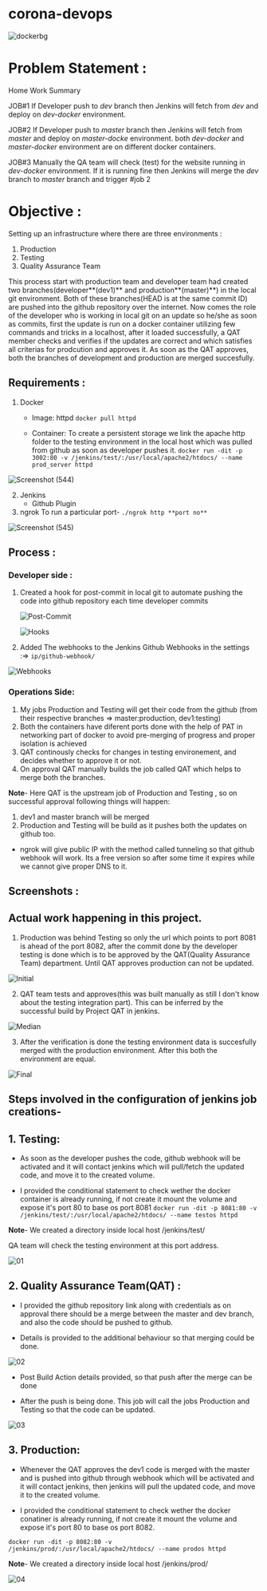 # corona-devops

![dockerbg](https://skywell.software/wp-content/uploads/2019/04/what-is-devops-1024x630.jpg)

# Problem Statement :

Home Work Summary

JOB#1
If Developer push to *dev* branch then Jenkins will fetch from *dev* and deploy on *dev-docker* environment.

JOB#2
If Developer push to *master* branch then Jenkins will fetch from *master* and deploy on *master-docke* environment.
both *dev-docker* and *master-docker* environment are on different docker containers.

JOB#3
Manually the QA team will check (test) for the website running in *dev-docker* environment. If it is running fine then Jenkins will merge the *dev* branch to *master* branch and trigger #job 2

# Objective :

Setting up an infrastructure where there are three environments :

1. Production
2. Testing
3. Quality Assurance Team

This process start with production team and developer team had created two branches(developer**(dev1)** and production**(master)**) in the local git environment. Both of these branches(HEAD is at the same commit ID) are pushed into the github repository over the internet.
Now comes the role of the developer who is working in local git on an update so he/she as soon as commits, first the update is run on a docker container utilizing few commands and tricks in a localhost, after it loaded successfully, a QAT member checks and verifies if the updates are correct and which satisfies all criterias for prodcution and approves it. 
As soon as the QAT approves, both the branches of development and production are merged succesfully.

## Requirements :

1. Docker
   - Image: httpd
	`docker pull httpd`
	
   - Container:	To create a persistent storage we link the apache http folder to the testing environment in the local host which was pulled from github as soon as developer pushes it.
	`docker run -dit -p 3002:80 -v /jenkins/test/:/usr/local/apache2/htdocs/ --name prod_server httpd`
	
![Screenshot (544)](https://user-images.githubusercontent.com/51692515/86371677-d1dd0900-bc9e-11ea-90b8-6151556d4f21.png)


2. Jenkins
   - Github Plugin
3. ngrok
   To run a particular port-
	`./ngrok http **port no**`
	

![Screenshot (545)](https://user-images.githubusercontent.com/51692515/86371756-ea4d2380-bc9e-11ea-9338-c54ba03f9139.png)



## Process :

### Developer side :

1. Created a hook for post-commit in local git to automate pushing the code into github repository each time developer commits

   ![Post-Commit](Screenshots/1.jpg)

   ![Hooks](Screenshots/2.jpg)

2. Added The webhooks to the Jenkins Github Webhooks in the settings :=> `ip/github-webhook/`

![Webhooks](Screenshots/webhook8081.jpg)


### Operations Side:

1. My jobs Production and Testing will get their code from the github (from their respective branches => master:production, dev1:testing)
2. Both the containers have diferent ports done with the help of PAT in networking part of docker to avoid pre-merging of progress and proper isolation is achieved
3. QAT continously checks for changes in testing environement, and decides whether to approve it or not.
4. On approval QAT manually builds the job called QAT which helps to merge both the branches.

**Note**- Here QAT is the upstream job of Production and Testing , so on successful approval following things will happen:
   1. dev1 and master branch will be merged
   2. Production and Testing will be build as it pushes both the updates on github too.

- ngrok will give public IP with the method called tunneling so that github webhook will work. Its a free version so after some time it expires while we cannot give proper DNS to it.


## Screenshots :

## Actual work happening in this project.

1. Production was behind Testing so only the url which points to port 8081 is ahead of the port 8082, after the commit done by the developer testing is done which is to be approved by the QAT(Quality Assurance Team) department. Until QAT approves production can not be updated.


![Initial](Screenshots/Testingphase1.jpg)

2. QAT team tests and approves(this was built manually as still I don't know about the testing integration part). This can be inferred by the successful build by Project QAT in jenkins.

![Median](Screenshots/QATphase2.jpg)

3. After the verification is done the testing environment data is succesfully merged with the production environment. After this both the environment are equal.

![Final](Screenshots/Productionphase3.jpg)


## Steps involved in the configuration of jenkins job creations-


## 1. Testing:


* As soon as the developer pushes the code, github webhook will be activated and it will contact jenkins which will pull/fetch the updated code, and move it to the created volume.


* I provided the conditional statement to check wether the docker container is already running, if not create it mount the volume and expose it's port 80 to base os port 8081
`docker run -dit -p 8081:80 -v /jenkins/test/:/usr/local/apache2/htdocs/ --name testos httpd`

**Note**- We created a directory inside local host /jenkins/test/

QA team will check the testing environment at this port address.


![01](Screenshots/Testing.jpg)


## 2. Quality Assurance Team(QAT) :

* I provided the github repository link along with credentials as on approval there should be a merge between the master and dev branch, and also the code should be pushed to github.


* Details is provided to the additional behaviour so that merging could be done.


![02](Screenshots/QAT1.jpg)


* Post Build Action details provided, so that push after the merge can be done



* After the push is being done. This job will call the jobs Production and Testing so that the code can be updated.


![03](Screenshots/QAT2.jpg)

## 3. Production:

* Whenever the QAT approves the dev1 code is merged with the master and is pushed into github  through webhook which will be activated and it will contact jenkins, then jenkins will pull the updated code, and move it to the created volume.


* I provided the conditional statement to check wether the docker conatiner is already running, if not create it mount the volume and expose it's port 80 to base os port 8082.

`docker run -dit -p 8082:80 -v /jenkins/prod/:/usr/local/apache2/htdocs/ --name prodos httpd`

**Note**- We created a directory inside local host /jenkins/prod/

![04](Screenshots/Production.jpg)
